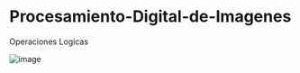 # Procesamiento-Digital-de-Imagenes
Operaciones Logicas

![image](https://github.com/user-attachments/assets/276e82c0-97aa-4fbe-8139-ed2b95c8d4d2)
